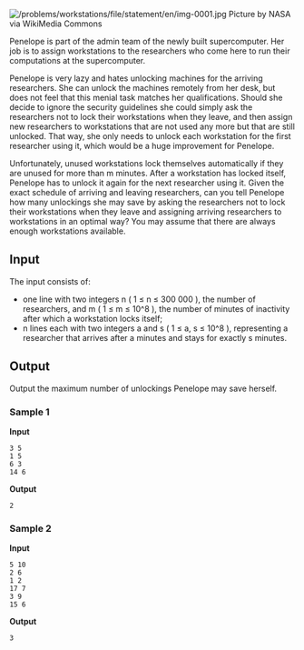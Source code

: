 ![/problems/workstations/file/statement/en/img-0001.jpg](https://open.kattis.com/problems/workstations/file/statement/en/img-0001.jpg)
Picture by NASA via WikiMedia Commons

Penelope is part of the admin team of the newly built
supercomputer. Her job is to assign workstations to the
researchers who come here to run their computations at the
supercomputer.

Penelope is very lazy and hates unlocking machines for the
arriving researchers. She can unlock the machines remotely from
her desk, but does not feel that this menial task matches her
qualifications. Should she decide to ignore the security
guidelines she could simply ask the researchers not to lock
their workstations when they leave, and then assign new
researchers to workstations that are not used any more but that
are still unlocked. That way, she only needs to unlock each
workstation for the first researcher using it, which would be a
huge improvement for Penelope.

Unfortunately, unused workstations lock themselves
automatically if they are unused for more than m minutes. After a workstation has
locked itself, Penelope has to unlock it again for the next
researcher using it. Given the exact schedule of arriving and
leaving researchers, can you tell Penelope how many unlockings
she may save by asking the researchers not to lock their
workstations when they leave and assigning arriving researchers
to workstations in an optimal way? You may assume that there
are always enough workstations available.

## Input
The input consists of:

- one line with two integers n ( 1 ≤ n ≤ 300 000 ), the
number of researchers, and m ( 1 ≤ m ≤ 10^8 ), the number
of minutes of inactivity after which a workstation locks
itself;
- n lines each with
two integers a and s ( 1 ≤ a, s ≤ 10^8 ),
representing a researcher that arrives after a minutes and stays for exactly s minutes.

## Output
Output the maximum number of unlockings Penelope may save
herself.

### Sample 1
**Input**
```text
3 5
1 5
6 3
14 6
```
**Output**
```text
2
```

### Sample 2
**Input**
```text
5 10
2 6
1 2
17 7
3 9
15 6
```
**Output**
```text
3
```
